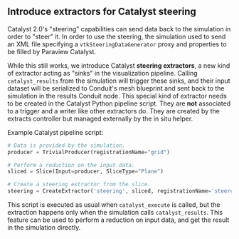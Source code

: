 ## Introduce extractors for Catalyst steering

Catalyst 2.0's "steering" capabilities can send data back to the simulation in order to "steer" it. In order to use the steering, the simulation used to send an XML file specifying a `vtkSteeringDataGenerator` proxy and properties to be filled by Paraview Catalyst.

While this still works, we introduce Catalyst **steering extractors**, a new kind of extractor acting as "sinks" in the visualization pipeline. Calling `catalyst_results` from the simulation will trigger these sinks, and their input dataset will be serialized to Conduit's mesh blueprint and sent back to the simulation in the results Conduit node. This special kind of extractor needs to be created in the Catalyst Python pipeline script. They are **not** associated to a trigger and a writer like other extractors do. They are created by the extracts controller but managed externally by the in situ helper.

Example Catalyst pipeline script:
```python
# Data is provided by the simulation.
producer = TrivialProducer(registrationName="grid")

# Perform a reduction on the input data.
sliced = Slice(Input=producer, SliceType="Plane")

# Create a steering extractor from the slice.
steering = CreateExtractor('steering', sliced, registrationName='steered_slice')

```

This script is executed as usual when `catalyst_execute` is called, but the extraction happens only when the simulation calls `catalyst_results`. This feature can be used to perform a reduction on input data, and get the result in the simulation directly.
